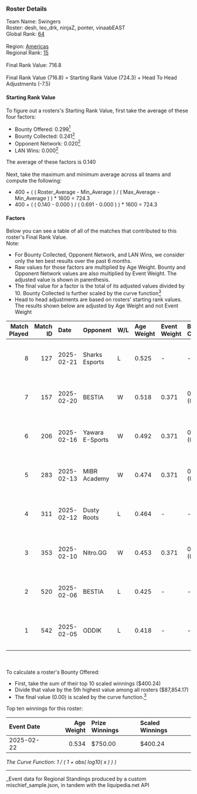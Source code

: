 ### Roster Details<br />
Team Name: Swingers<br />
Roster: desh, leo_drk, ninjaZ, ponter, vinaabEAST<br />
Global Rank: [64](../../standings_global_2025_06_02.md)<br />
<br />
Region: [Americas]( ../../standings_americas_2025_06_02.md)<br />
Regional Rank: [15]( ../../standings_americas_2025_06_02.md)<br />
<br />
Final Rank Value:  716.8<br />
<br />
Final Rank Value (716.8) = Starting Rank Value (724.3) + Head To Head Adjustments (-7.5)<br />

#### Starting Rank Value<br />
To figure out a rosters's Starting Rank Value, first take the average of these four factors:<br />
- Bounty Offered: 0.299[<sup>1</sup>](#table2)
- Bounty Collected: 0.241[<sup>2</sup>](#table1)
- Opponent Network: 0.020[<sup>2</sup>](#table1)
- LAN Wins: 0.000[<sup>2</sup>](#table1)

The average of these factors is 0.140<br />
<br />
Next, take the maximum and minimum average across all teams and compute the following:<br />
- 400 + ( ( Roster_Average - Min_Average ) / ( Max_Average - Min_Average ) ) * 1600 = 724.3
- 400 + ( ( 0.140 - 0.000 ) / ( 0.691 - 0.000 ) ) * 1600 = 724.3


#### Factors<br />
Below you can see a table of all of the matches that contributed to this roster's Final Rank Value.<br />
Note:<br />

- For Bounty Collected, Opponent Network, and LAN Wins, we consider only the ten best results over the past 6 months.
- Raw values for those factors are multiplied by Age Weight. Bounty and Opponent Network values are also multiplied by Event Weight. The adjusted value is shown in parenthesis.
- The final value for a factor is the total of its adjusted values divided by 10. Bounty Collected is further scaled by the curve function[<sup>3</sup>](#curveFunction)
- Head to head adjustments are based on rosters' starting rank values. The results shown below are adjusted by Age Weight and not Event Weight
<span id="table1"></span><br />


| Match Played | Match ID | Date       | Opponent        | W/L | Age Weight | Event Weight | Bounty Collected | Opponent Network | LAN Wins  | H2H Adj. | Roster                                    |
| -: | -: | :- | :- | :- | :- | :- | :- | :- | :- | -: | :- |
|            8 |      127 | 2025-02-21 | Sharks Esports  | L   | 0.525      | -            | -                | -                | -         |    -6.35 | desh, leo_drk, ninjaZ, ponter, vinaabEAST |
|            7 |      157 | 2025-02-20 | BESTIA          | W   | 0.518      | 0.371        | 0.037 (0.007)    | 0.451 (0.086)    | 0 (0.000) |     9.83 | desh, leo_drk, ninjaZ, ponter, vinaabEAST |
|            6 |      206 | 2025-02-16 | Yawara E-Sports | W   | 0.492      | 0.371        | 0.000 (0.000)    | 0.177 (0.032)    | 0 (0.000) |     2.39 | desh, leo_drk, ninjaZ, ponter, vinaabEAST |
|            5 |      283 | 2025-02-13 | MIBR Academy    | W   | 0.474      | 0.371        | 0.000 (0.000)    | 0.261 (0.046)    | 0 (0.000) |     3.95 | desh, leo_drk, ninjaZ, ponter, vinaabEAST |
|            4 |      311 | 2025-02-12 | Dusty Roots     | L   | 0.464      | -            | -                | -                | -         |    -7.62 | desh, leo_drk, ninjaZ, ponter, vinaabEAST |
|            3 |      353 | 2025-02-10 | Nitro.GG        | W   | 0.453      | 0.371        | 0.000 (0.000)    | 0.190 (0.032)    | 0 (0.000) |     2.24 | desh, leo_drk, ninjaZ, ponter, vinaabEAST |
|            2 |      520 | 2025-02-06 | BESTIA          | L   | 0.425      | -            | -                | -                | -         |    -5.39 | desh, leo_drk, ninjaZ, ponter, vinaabEAST |
|            1 |      542 | 2025-02-05 | ODDIK           | L   | 0.418      | -            | -                | -                | -         |    -6.55 | desh, leo_drk, ninjaZ, ponter, vinaabEAST |

<br />
<span id="table2"></span><br />
To calculate a roster's Bounty Offered:<br />

- First, take the sum of their top 10 scaled winnings ($400.24)
- Divide that value by the 5th highest value among all rosters ($87,854.17)
- The final value (0.00) is scaled by the curve function.[<sup>3</sup>](#curveFunction)

Top ten winnings for this roster:<br />

| Event Date | Age Weight | Prize Winnings | Scaled Winnings |
| :- | -: | :- | :- |
| 2025-02-22 |      0.534 | $750.00        | $400.24         |


<span id="curveFunction"></span>_The Curve Function: 1 / ( 1 + abs( log10( x ) ) )_<br />

---
_Event data for Regional Standings produced by a custom mischief_sample.json, in tandem with the liquipedia.net API<br />

